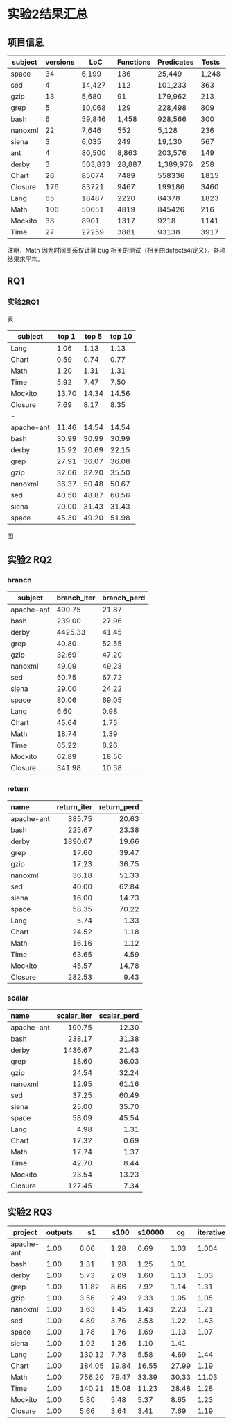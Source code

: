 # 实验2结果汇总



## 项目信息

| subject | versions | LoC   | Functions | Predicates | Tests | Language |
| ------- | -------- | ----- | --------- | ---------- | ----- | -------- |
|space|34|6,199|136|25,449|1,248|C|
|sed|4|14,427|112|101,233|363|C|
|gzip|13|5,680|91|179,962|213|C|
|grep|5|10,068|129|228,498|809|C|
|bash|6|59,846|1,458|928,566|300|C|
|nanoxml|22|7,646|552|5,128|236|Java|
|siena|3|6,035|249|19,130|567|Java|
|ant|4|80,500|8,863|203,576|149|Java|
|derby|3|503,833|28,887|1,389,976|258|Java|
| Chart   | 26       | 85074 | 7489      | 558336     | 1815  | Java     |
| Closure | 176      | 83721 | 9467      | 199186     | 3460  | Java     |
| Lang    | 65       | 18487 | 2220      | 84378      | 1823  | Java     |
| Math    | 106      | 50651 | 4819      | 845426     | 216   | Java     |
| Mockito | 38       | 8901  | 1317      | 9218       | 1141  | Java     |
| Time    | 27       | 27259 | 3881      | 93138      | 3917  | Java     |

注明，Math 因为时间关系仅计算 bug 相关的测试（相关由defects4j定义），各项结果求平均。


## RQ1

### 实验2RQ1

表

| subject    | top 1 | top 5 | top 10 |
| ---------- | ----- | ----- | ------ |
| Lang       | 1.06  | 1.13  | 1.13   |
| Chart      | 0.59  | 0.74  | 0.77   |
| Math       | 1.20  | 1.31  | 1.31   |
| Time       | 5.92  | 7.47  | 7.50   |
| Mockito    | 13.70 | 14.34 | 14.56  |
| Closure    | 7.69  | 8.17  | 8.35   |
| -          |       |       |        |
| apache-ant | 11.46 | 14.54 | 14.54  |
| bash       | 30.99 | 30.99 | 30.99  |
| derby      | 15.92 | 20.69 | 22.15  |
| grep       | 27.91 | 36.07 | 36.08  |
| gzip       | 32.06 | 32.20 | 35.50  |
| nanoxml    | 36.37 | 50.48 | 50.67  |
| sed        | 40.50 | 48.87 | 60.56  |
| siena      | 20.00 | 31.43 | 31.43  |
| space      | 45.30 | 49.20 | 51.98  |

图

## 实验2 RQ2



### branch

| subject | branch_iter | branch_perd |
| ------- | ----------- | ----------- |
| apache-ant |  490.75 | 21.87 |
| bash       |  239.00 | 27.96 |
| derby      | 4425.33 | 41.45 |
| grep       |   40.80 | 52.55 |
| gzip       |   32.69 | 47.20 |
| nanoxml    |   49.09 | 49.23 |
| sed        |   50.75 | 67.72 |
| siena      |   29.00 | 24.22 |
| space      |   80.06 | 69.05 |
| Lang    | 6.60        | 0.98        |
| Chart   | 45.64       | 1.75        |
| Math    | 18.74       | 1.39        |
| Time    | 65.22       | 8.26        |
| Mockito | 62.89       | 18.50       |
| Closure | 341.98      | 10.58       |



### return

| name       | return_iter | return_perd |
| :--------- | ----------: | ----------: |
| apache-ant |      385.75 |       20.63 |
| bash       |      225.67 |       23.38 |
| derby      |     1890.67 |       19.66 |
| grep       |       17.60 |       39.47 |
| gzip       |       17.23 |       36.75 |
| nanoxml    |       36.18 |       51.33 |
| sed        |       40.00 |       62.84 |
| siena      |       16.00 |       14.73 |
| space      |       58.35 |       70.22 |
| Lang    | 5.74        | 1.33        |
| Chart   | 24.52       | 1.18        |
| Math    | 16.16       | 1.12        |
| Time    | 63.65       | 4.59        |
| Mockito | 45.57       | 14.78       |
| Closure | 282.53      | 9.43        |



### scalar

| name       | scalar_iter | scalar_perd |
| :--------- | ----------: | ----------: |
| apache-ant |      190.75 |       12.30 |
| bash       |      238.17 |       31.38 |
| derby      |     1436.67 |       21.43 |
| grep       |       18.60 |       36.03 |
| gzip       |       24.54 |       32.24 |
| nanoxml    |       12.95 |       61.16 |
| sed        |       37.25 |       60.49 |
| siena      |       25.00 |       35.70 |
| space      |       58.09 |       45.54 |
| Lang    | 4.98        | 1.31        |
| Chart   | 17.32       | 0.69        |
| Math    | 17.74       | 1.37        |
| Time    | 42.70       | 8.44        |
| Mockito | 23.54       | 13.23       |
| Closure | 127.45      | 7.34        |



## 实验2 RQ3



| project    | outputs | s1    | s100 | s10000 | cg   | iterative |
| ---------- | ------- | ----- | ---- | ------ | ---- | --------- |
| apache-ant | 1.00    | 6.06  | 1.28 | 0.69   | 1.03 | 1.004 |
| bash       | 1.00    | 1.31 | 1.28 | 1.25 | 1.01 |      |
| derby      | 1.00    | 5.73  | 2.09 | 1.60   | 1.13 | 1.03 |
| grep       | 1.00    | 11.82 | 8.66 | 7.92   | 1.14 | 1.31 |
| gzip       | 1.00    | 3.56  | 2.49 | 2.33   | 1.05 | 1.05 |
| nanoxml    | 1.00    | 1.63  | 1.45 | 1.43   | 2.23 | 1.21 |
| sed        | 1.00    | 4.89  | 3.76 | 3.53   | 1.22 | 1.43 |
| space      | 1.00    | 1.78  | 1.76 | 1.69   | 1.13 | 1.07      |
| siena      | 1.00    | 1.02  | 1.26 | 1.10   | 1.41 |         |
| Lang    | 1.00             | 130.12      | 7.78          | 5.58            | 4.69        | 1.44               |
| Chart   | 1.00             | 184.05      | 19.84         | 16.55           | 27.99       | 1.19               |
| Math    | 1.00             | 756.20      | 79.47         | 33.39           | 30.33       | 11.03              |
| Time    | 1.00             | 140.21      | 15.08         | 11.23           | 28.48       | 1.28               |
| Mockito | 1.00             | 5.80        | 5.48          | 5.37            | 8.65        | 1.23               |
| Closure | 1.00             | 5.66        | 3.64          | 3.41            | 7.69        | 1.19               |

